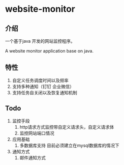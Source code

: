 # website-monitor
## 介绍
 一个基于java 开发的网站监控程序。
 
 A website monitor application base on java.

## 特性
1. 自定义任务调度时间以及频率
1. 支持多种通知（钉钉 企业微信）
1. 支持任务自关闭以及恢复通知机制
    
## Todo
1. 监控手段
    1. http请求方式监控带自定义请求头，自定义请求体
    1. 监控网站端口情况
1. 应用基础
    1. 多数据库支持 目前必须建立在mysql数据库的情况下
1. 通知方式
    1. 邮件通知方式